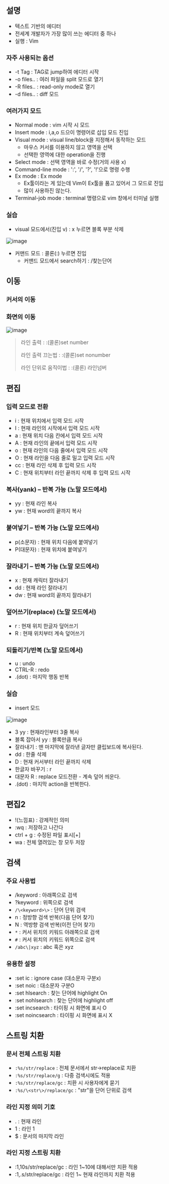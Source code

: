 ## 설명
+ 텍스트 기반의 에디터
+ 전세계 개발자가 가장 많이 쓰는 에디터 중 하나
+ 실행 : Vim

### 자주 사용되는 옵션
+ -t Tag : TAG로 jump하여 에디터 시작
+ -o files.. : 여러 파일을 split 모드로 열기
+ -R files.. : read-only mode로 열기
+ -d files.. : diff 모드

### 여러가지 모드
+ Normal mode : vim 시작 시 모드
+ Insert mode : i,a,o 드으이 명령어로 삽입 모드 진입
+ Visual mode : visual line/block을 지정해서 동작하는 모드
  - 마우스 커서를 이용하지 않고 영역을 선택
  - 선택한 영역에 대한 operation을 진행
+ Select mode : 선택 영역을 바로 수정(거의 사용 x)
+ Command-line mode : ':', '/', '?', '!'으로 명령 수행
+ Ex mode : Ex mode
  - Ex툴이라는 게 있는데 Vim이 Ex툴을 품고 있어서 그 모드로 진입
  - 많이 사용하진 않는다. 
+ Terminal-job mode : terminal 명령으로 vim 창에서 터미널 실행

### 실습
+ visual 모드에서(진입 v) : x 누르면 블록 부분 삭제

![image](https://user-images.githubusercontent.com/49984996/156784890-c1154be0-e7c6-409f-849d-115243c28cad.png)

+ 커맨드 모드 : 콜론(:) 누르면 진입
  - 커맨드 모드에서 search하기 : /찾는단어

## 이동

### 커서의 이동
### 화면의 이동

![image](https://user-images.githubusercontent.com/49984996/156867576-8bd82d2c-3e39-4cb0-b642-e0483895d260.png)

> 라인 출력 : :(콜론)set number
> 
> 라인 출력 끄는법 : :(콜론)set nonumber
>
> 라인 단위로 움직이법 :  :(콜론) 라인넘버

## 편집

### 입력 모드로 전환
+ i : 현재 위치에서 입력 모드 시작
+ I : 현재 라인의 시작에서 입력 모드 시작
+ a : 현재 위치 다음 칸에서 입력 모드 시작
+ A : 현재 라인의 끝에서 입력 모드 시작
+ o : 현재 라인의 다음 줄에서 입력 모드 시작
+ O : 현재 라인을 다음 줄로 밀고 입력 모드 시작
+ cc : 현재 라인 삭제 후 입력 모드 시작
+ C : 현재 위치부터 라인 끝까지 삭제 후 입력 모드 시작

### 복사(yank) – 반복 가능 (노말 모드에서)
+ yy : 현재 라인 복사
+ yw : 현재 word의 끝까지 복사

### 붙여넣기 – 반복 가능 (노말 모드에서)
+ p(소문자) : 현재 위치 다음에 붙여넣기
+ P(대문자) : 현재 위치에 붙여넣기

### 잘라내기 – 반복 가능 (노말 모드에서)
+ x : 현재 캐릭터 잘라내기
+ dd : 현재 라인 잘라내기
+ dw : 현재 word의 끝까지 잘라내기

### 덮어쓰기(replace) (노말 모드에서)
+ r : 현재 위치 한글자 덮어쓰기
+ R : 현재 위치부터 계속 덮어쓰기

### 되돌리기/반복 (노말 모드에서)
+ u : undo
+ CTRL-R : redo
+ .(dot) : 마지막 행동 반복

### 실습
+ insert 모드

![image](https://user-images.githubusercontent.com/49984996/156909933-b83f0ecb-8c56-40e8-9104-6b89f10826d4.png)

+ 3 yy : 현재라인부터 3줄 복사
+ 블록 잡아서 yy : 블록만큼 복사
+ 잘라내기 : 맨 마지막에 잘라낸 글자만 클립보드에 복사된다.
+ dd : 한줄 삭제
+ D : 현재 커서부터 라인 끝까지 삭제
+ 한글자 바꾸기 : r
+ 대문자 R : replace 모드전환 - 계속 덮어 씌운다.
+ .(dot) : 마지막 action을 반복한다.

## 편집2

+ !(느낌표) : 강제적인 의미
+ :wq : 저장하고 나간다
+ ctrl + g : 수정된 파일 표시[+]
+ wa : 전체 열려있는 창 모두 저장

## 검색

### 주요 사용법
+ /keyword : 아래쪽으로 검색
+ ?keyword : 위쪽으로 검색
+ ```/\<keyword>\>``` : 단어 단위 검색
+ n : 정방향 검색 반복(다음 단어 찾기)
+ N : 역방향 검색 반복(이전 단어 찾기)
+ ```*``` : 커서 위치의 키워드 아래쪽으로 검색
+ ```#``` : 커서 위치의 키워드 위쪽으로 검색
+ ```/abc\|xyz``` : abc 혹은 xyz

### 유용한 설정
+ :set ic : ignore case (대소문자 구분x)
+ :set noic : 대소문자 구분O
+ :set hlsearch : 찾는 단어에 highlight On
+ :set nohlsearch : 찾는 단어에 highlight off
+ :set incsearch : 타이핑 시 화면에 표시 O
+ :set noincsearch : 타이핑 시 화면에 표시 X

## 스트링 치환

### 문서 전체 스트링 치환
+ ```:%s/str/replace``` : 전체 문서에서 str->replace로 치환
+ ```:%s/str/replace/g``` : 다중 검색시에도 적용
+ ```:%s/str/replace/gc``` : 치환 시 사용자에게 묻기
+ ```:%s/\<str\>/replace/gc``` : "str"을 단어 단위로 검색

### 라인 지정 의미 기호
+ . : 현재 라인
+ 1 : 라인 1
+ $ : 문서의 마지막 라인

### 라인 지정 스트링 치환
+ :1,10s/str/replace/gc : 라인 1~10에 대해서만 치환 적용
+ :1,.s/str/replace/gc : 라인 1~ 현재 라인까지 치환 적용


